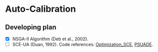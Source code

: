 # Auto-Calibration

## Developing plan
- [x] NSGA-II Algorithm (Deb et al., 2002).
- [ ] SCE-UA (Duan, 1992). Code references: 
[Optimization_SCE](https://github.com/stijnvanhoey/Optimization_SCE),
[PSUADE](https://computation.llnl.gov/projects/psuade/software).
